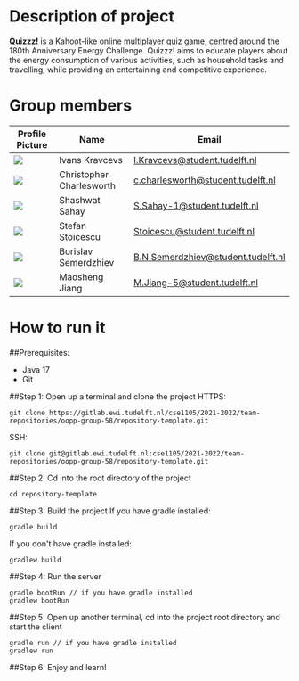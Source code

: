 # Description of project

**Quizzz!** is a Kahoot-like online multiplayer quiz game, centred around the 180th Anniversary Energy Challenge. Quizzz! aims to educate players about the energy consumption of various activities, such as household tasks and travelling, while providing an entertaining and competitive experience.
# Group members

| Profile Picture                                                                                         | Name           | Email                         |
| ------------------------------------------------------------------------------------------------------- | -------------- | ----------------------------- |
| ![](https://secure.gravatar.com/avatar/e8e43f8832d6d03746c1c9644317f365?s=800&d=identicon&size=90) | Ivans Kravcevs | I.Kravcevs@student.tudelft.nl |
| ![](https://secure.gravatar.com/avatar/5a4eb763d5e1286181bc6d4c55d55c85?s=800&d=identicon&size=90) | Christopher Charlesworth | c.charlesworth@student.tudelft.nl |
| ![](https://gitlab.ewi.tudelft.nl/uploads/-/system/user/avatar/3755/avatar.png?width=90=90x90)| Shashwat Sahay | S.Sahay-1@student.tudelft.nl |
| ![](https://secure.gravatar.com/avatar/483a0106d11c81b5e1af6b4a3fd65787?s=800&d=identicon&size=90) | Stefan Stoicescu | Stoicescu@student.tudelft.nl |
| ![](https://secure.gravatar.com/avatar/b3a317591b97355176020231cc7bd700?s=800&d=identicon&size=90) | Borislav Semerdzhiev | B.N.Semerdzhiev@student.tudelft.nl |
| ![](https://secure.gravatar.com/avatar/6386037151e662128163e89a3db2ab7d?s=800&d=identicon&size=90) | Maosheng Jiang | M.Jiang-5@student.tudelft.nl |

# How to run it
##Prerequisites:
* Java 17<br/>
* Git<br/>

##Step 1: Open up a terminal and clone the project
HTTPS:
```
git clone https://gitlab.ewi.tudelft.nl/cse1105/2021-2022/team-repositories/oopp-group-58/repository-template.git
```
SSH:
```
git clone git@gitlab.ewi.tudelft.nl:cse1105/2021-2022/team-repositories/oopp-group-58/repository-template.git
```

##Step 2: Cd into the root directory of the project 
```
cd repository-template
```

##Step 3: Build the project
If you have gradle installed:
```
gradle build
```
If you don't have gradle installed:
```
gradlew build
```

##Step 4: Run the server
```
gradle bootRun // if you have gradle installed
gradlew bootRun
```

##Step 5: Open up another terminal, cd into the project root directory and start the client
```
gradle run // if you have gradle installed
gradlew run
```

##Step 6: Enjoy and learn!